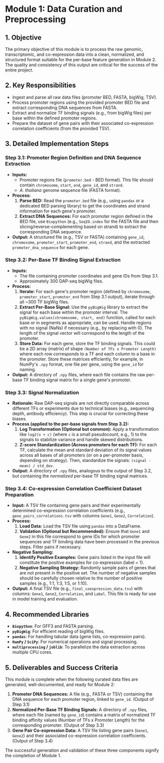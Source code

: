 # Module 1: Data Curation and Preprocessing

## 1. Objective

The primary objective of this module is to process the raw genomic, transcriptomic, and co-expression data into a clean, normalized, and structured format suitable for the per-base feature generation in Module 2. The quality and consistency of this output are critical for the success of the entire project.

## 2. Key Responsibilities

- Ingest and parse all raw data files (promoter BED, FASTA, bigWig, TSV).
- Process promoter regions using the provided promoter BED file and extract corresponding DNA sequences from FASTA.
- Extract and normalize TF binding signals (e.g., from bigWig files) per base within the defined promoter regions.
- Prepare the dataset of gene pairs with their associated co-expression correlation coefficients (from the provided TSV).

## 3. Detailed Implementation Steps

### Step 3.1: Promoter Region Definition and DNA Sequence Extraction

-   **Inputs:**
    -   Promoter regions file (`promoter.bed` - BED format). This file should contain `chromosome`, `start`, `end`, `gene_id`, and `strand`.
    -   *A. thaliana* genome sequence file (FASTA format).
-   **Process:**
    1.  **Parse BED:** Read the `promoter.bed` file (e.g., using `pandas` or a dedicated BED parsing library) to get the coordinates and strand information for each gene's promoter.
    2.  **Extract DNA Sequences:** For each promoter region defined in the BED file, use `Biopython` (e.g., `SeqIO.index` for the FASTA file and then slicing/reverse-complementing based on strand) to extract the corresponding DNA sequence.
-   **Output:** A structured file (e.g., TSV or FASTA) containing `gene_id`, `chromosome`, `promoter_start`, `promoter_end`, `strand`, and the extracted `promoter_dna_sequence` for each gene.

### Step 3.2: Per-Base TF Binding Signal Extraction

-   **Inputs:**
    -   The file containing promoter coordinates and gene IDs from Step 3.1.
    -   Approximately 300 DAP-seq bigWig files.
-   **Process:**
    1.  **Iterate:** For each gene's promoter region (defined by `chromosome`, `promoter_start`, `promoter_end` from Step 3.1 output), iterate through all ~300 TF bigWig files.
    2.  **Extract Per-Base Signal:** Use the `pyBigWig` library to extract the signal for each base within the promoter interval. The `pyBigWig.values(chromosome, start, end)` function, called for each base or in segments as appropriate, can be used. Handle regions with no signal (NaNs) if necessary (e.g., by replacing with 0). The length of the signal vector will correspond to the length of the promoter.
    3.  **Store Data:** For each gene, store the TF binding signals. This could be a 2D array (matrix) of shape `(Number of TFs x Promoter Length)` where each row corresponds to a TF and each column to a base in the promoter. Store these matrices efficiently, for example, in NumPy's `.npy` format, one file per gene, using the `gene_id` for naming.
-   **Output:** A directory of `.npy` files, where each file contains the raw per-base TF binding signal matrix for a single gene's promoter.

### Step 3.3: Signal Normalization

-   **Rationale:** Raw DAP-seq signals are not directly comparable across different TFs or experiments due to technical biases (e.g., sequencing depth, antibody efficiency). This step is crucial for correcting these biases.
-   **Process (applied to the per-base signals from Step 3.2):**
    1.  **Log Transformation (Optional but common):** Apply a transformation like `log2(x + c)` (where `c` is a small pseudocount, e.g., 1) to the signals to stabilize variance and handle skewed distributions.
    2.  **Z-score Standardization (Across promoters for each TF):** For each TF, calculate the mean and standard deviation of its signal values across all bases of all promoters (or on a per-promoter basis, depending on strategy). Then, standardize the signals: `(signal - mean) / std_dev`.
-   **Output:** A directory of `.npy` files, analogous to the output of Step 3.2, but containing the *normalized* per-base TF binding signal matrices.

### Step 3.4: Co-expression Correlation Coefficient Dataset Preparation

-   **Input:** A TSV file containing gene pairs and their experimentally determined co-expression correlation coefficients (e.g., `gene_pairs_correlations.tsv` with columns `Gene1`, `Gene2`, `Correlation`).
-   **Process:**
    1.  **Load Data:** Load the TSV file using `pandas` into a DataFrame.
    2.  **Validation (Optional but Recommended):** Ensure that `Gene1` and `Gene2` in this file correspond to gene IDs for which promoter sequences and TF binding data have been processed in the previous steps. Filter pairs if necessary.
-   **Negative Sampling:**
    1.  **Identify Positive Examples:** Gene pairs listed in the input file will constitute the positive examples for co-expression (label = 1).
    2.  **Negative Sampling Strategy:** Randomly sample pairs of genes that are not present in the positive set. The number of negative samples should be carefully chosen relative to the number of positive samples (e.g., 1:1, 1:3, 1:5, or 1:10).
-   **Output:** A final TSV file (e.g., `final_coexpression_data.tsv`) with columns: `Gene1`, `Gene2`, `Correlation`, and `Label`. This file is ready for use in model training and evaluation.

## 4. Recommended Libraries

-   **`Biopython`**: For GFF3 and FASTA parsing.
-   **`pyBigWig`**: For efficient reading of bigWig files.
-   **`pandas`**: For handling tabular data (gene lists, co-expression pairs).
-   **`NumPy` / `SciPy`**: For numerical operations and signal processing.
-   **`multiprocessing` / `joblib`**: To parallelize the data extraction across multiple CPU cores.

## 5. Deliverables and Success Criteria

This module is complete when the following curated data files are generated, well-documented, and ready for Module 2:

1.  **Promoter DNA Sequences:** A file (e.g., FASTA or TSV) containing the DNA sequence for each promoter region, linked to `gene_id`. (Output of Step 3.1)
2.  **Normalized Per-Base TF Binding Signals:** A directory of `.npy` files, where each file (named by `gene_id`) contains a matrix of normalized TF binding affinity values (Number of TFs x Promoter Length) for the corresponding promoter. (Output of Step 3.3)
3.  **Gene Pair Co-expression Data:** A TSV file listing gene pairs (`Gene1`, `Gene2`) and their associated co-expression correlation coefficients. (Output of Step 3.4)

The successful generation and validation of these three components signify the completion of Module 1.